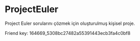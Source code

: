 # ProjectEuler
Project Euler sorularını çözmek için oluşturulmuş kişisel proje.

Friend key: 164669_5308bc27482a55391443ecb3fa4c0bf8
